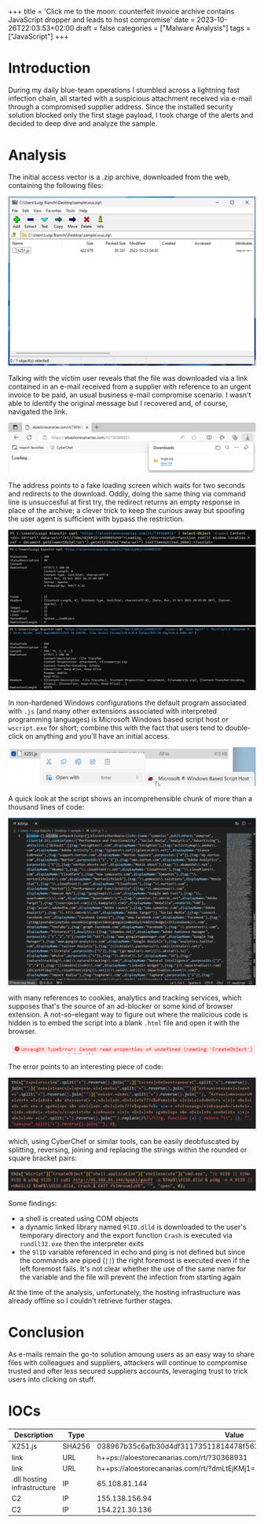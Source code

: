 +++
title = 'Click me to the moon: counterfeit invoice archive contains JavaScript dropper and leads to host compromise'
date = 2023-10-26T22:03:53+02:00
draft = false
categories = ["Malware Analysis"]
tags = ["JavaScript"]
+++

# Introduction

During my daily blue-team operations I stumbled across a lightning fast infection chain, all started with a suspicious attachment received via e-mail through a compromised supplier address. Since the installed security solution blocked only the first stage payload, I took charge of the alerts and decided to deep dive and analyze the sample.

# Analysis

The initial access vector is a .zip archive, downloaded from the web, containing the following files:

![](images/zip_archive_content.png)

Talking with the victim user reveals that the file was downloaded via a link contained in an e-mail received from a supplier with reference to an urgent invoice to be paid, an usual business e-mail compromise scenario. I wasn't able to identify the original message but I recovered and, of course, navigated the link.

![](images/zip_archive_download_edge.png)

The address points to a fake loading screen which waits for two seconds and redirects to the download. Oddly, doing the same thing via command line is unsuccesful at first try, the redirect returns an empty response in place of the archive; a clever trick to keep the curious away but spoofing the user agent is sufficient with bypass the restriction.

![](images/zip_archive_redirect.png)
![](images/zip_archive_curl.png)
![](images/zip_archive_curl_user_agent.png)

In non-hardened Windows configurations the default program associated with `.js` (and many other extensions associated with interpreted programming languages) is Microsoft Windows based script host or `wscript.exe` for short; combine this with the fact that users tend to double-click on anything and you'll have an initial access.

![](images/open_with_wscript.png)

A quick look at the script shows an incomprehensible chunk of more than a thousand lines of code:

![](images/0_stage_javascript_script.png)

with many references to cookies, analytics and tracking services, which supposes that's the source of an ad-blocker or some kind of browser extension. A not-so-elegant way to figure out where the malicious code is hidden is to embed the script into a blank `.html` file and open it with the browser.

![](images/wscript_error.png)

The error points to an interesting piece of code:

![](images/1_stage_javascript_script.png)

which, using CyberChef or similar tools, can be easily deobfuscated by splitting, reversing, joining and replacing the strings within the rounded or square bracket pairs:

![](images/1_stage_javascript_script_clean.png)

Some findings:

- a shell is created using COM objects
- a dynamic linked library named `9lID.dlld` is downloaded to the user's temporary directory and the export function `Crash` is executed via `rundll32.exe` then the interpreter exits
- the `9lID` variable referenced in echo and ping is not defined but since the commands are piped (`||`) the right foremost is executed even if the left foremost fails. It's not clear whether the use of the same name for the variable and the file will prevent the infection from starting again

At the time of the analysis, unfortunately, the hosting infrastructure was already offline so I couldn't retrieve further stages.

# Conclusion

As e-mails remain the go-to solution amoung users as an easy way to share files with colleagues and suppliers, attackers will continue to compromise trusted and ofter less secured suppliers accounts, leveraging trust to trick users into clicking on stuff.

# IOCs

| Description | Type | Value |
|-------------|------|-------|
|X251.js|SHA256|038967b35c6afb30d4df31173511814478f563732239c61e1a42b90971b4ba80
|link|URL|h++ps://aloestorecanarias.com/rt/?30368931
|link|URL|h++ps://aloestorecanarias.com/rt/?dmLtEjKMj1=30368931
|.dll hosting infrastructure|IP|65.108.81.144
|C2|IP|155.138.156.94
|C2|IP|154.221.30.136